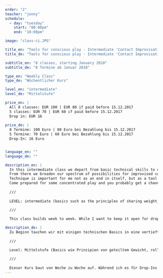 ```yaml
---
order: "2"
teacher: "jenny"
schedule:
  - day: "tuesday"
    start: "08:00pm"
    end: "10:00pm"

image: "class-ci.JPG" 

title_en: "Tools for conscious play - Intermediate 'Contact Improvisation' class series"
title_de: "Tools for conscious play - Intermediate 'Contact Improvisation' class series"

subtitle_en: "8 classes, starting January 2018"
subtitle_de: "8 Termine ab Januar 2018"

type_en: "Weekly Class"
type_de: "Wöchentlicher Kurs"

level_en: "intermediate"
level_de: "Mittelstufe"

price_en: |
  All 8 classes: EUR 100 | EUR 80 if paid before 15.12.2017  
  5 classes: EUR 70 | EUR 60 if paid before 15.12.2017  
  Drop in: EUR 16  
  
price_de: |
  8 Termine: 100 Euro | 80 Euro bei Bezahlung bis 15.12.2017  
  5 Termine: 70 Euro | 60 Euro bei Bezahlung bis 15.12.2017  
  Drop-In: 16 Euro


language_en: ""
language_de: ""

description_en: |
  In this intermediate class we depart from basic technical skills to deepen and differentiate our perception of our own and our partners’ bodies. 
  From there we broaden our spectrum of possibilities for improvised contact dances by either exploring different principles for moving together or working with set pathways. While we investigate anatomical details and structures of our moving bodies - alone and in contact - we develop our CI-practice towards a greater ease in dealing with all sorts of physical challenges. 
  Technique is important for me not as an end in itself, but as a tool for supporting our never ending journey towards (more) freedom of choice - in the dance as well as ideally in daily life. We will mix the technical inquiry with some profound silliness and playful curiosity. Sweaty and wild dances and precision don’t have to be opposites.  
  Come prepared for some concentrated play and you probably get a chance to experience yourself as having/being a moving, sensing, feeling and expressing body in a fresh and new way and find satisfying as well as interesting dances.  
  
  ///  
  
  LEVEL: intermediate (basics such as the principles of sharing weight, rolling point of contact or feeling comfortable supporting 100% weight of another person on low and medium level should be there). If you are insecure about your level of experience, but think that sounds so much fun that you want to do it, get in touch with me.  
  
  ///  

  This class builds week to week. While I want to keep it open for drop-ins I strongly encourage you to do the full course because the more consistency you bring to your learning the more you get out of it. If you can’t make all the classes, consider a 5-times-card or talk to me about individual solutions.

description_de: |
  Zu Beginn tauchen wir mit einigen technischen Basics in eine vertiefte Körperwahrnehmung ein und differenzieren das Spüren unseres eigenen Körpers sowie das unserer Partner*innen. Von dort aus erweitern wir das Spektrum unserer Möglichkeiten für den CI-Tanz, indem wir verschiedene Prinzipien, sich gemeinsam zu bewegen, entweder durch feste Bewegungsfolgen oder mit offeneren Aufgabenstellungen erkunden. Während wir anatomischen Details nachspüren und die Architektur unseres Körpers – allein und in Kontakt mit anderen Körpern – erkunden entwickeln wir unsere CI-Praxis hin zu einer größeren Leichtigkeit im Umgang mit verschiedenen Arten von physischer Herausforderung. Technik ist für mich kein Selbstzweck sondern dient als Werkzeug, um Vielfalt zu unterstützen und unsere Entscheidungsfreiheit zu erweitern – im Tanz wie idealerweise ebenso im Alltag. Wir vermengen die technische Erkundung mit einer guten Portion profundem Blödsinn und verspielter Neugier. Wilde, verschwitzte Tänze und Präzision müssen kein Gegensatz sein! Kommt mit einer Offenheit für konzentriertes Spiel und erlebt es ein/en bewegten, spürenden, ausdrucksvollen Körper zu haben/zu sein und eine frische Tanzerfahrung mitzunehmen.  
  
  ///  

  Level: Mittelstufe (Basics wie Prinzipien von geteiltem Gewicht, rollendem Kontaktpunkt oder sich sicher fühlen in der niedrigen bis mittleren Ebene das volle Gewicht eines Partners zu unterstützen sollten vorhanden sein). Solltest du bezüglich deines Erfahrungslevels unsicher sein, aber sehr gern mitmachen wollen, kontaktiere mich gern.  
  
  ///  
  
  Dieser Kurs baut von Woche zu Woche auf. Während ich es für Drop-Ins offen halten möchte, empfehle ich sehr, den ganzen Kurs zu machen, denn je konsistenter die Auseinandersetzung mit CI, umso mehr kann der Körper die Erfahrung mitnehmen. Wer nicht zu allen Terminen Zeit hat kann überlegen, eine 5er-Karte zu kaufen oder sprecht mit mir über individuelle Lösungen.
---
```


